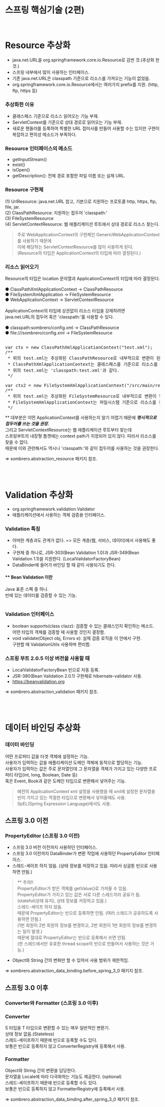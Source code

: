# 스프링 핵심기술 (2편)
<br/>

# Resource 추상화
- java.net.URL을 org.springframework.core.io.Resource로 감싼 것.(추상화 한 것.)
- 스프링 내부에서 많이 사용하는 인터페이스.
- 기존 java.net.URL은 classpath 기준으로 리소스를 가져오는 기능이 없었음.
- org.springframework.core.io.Resource에서는 여러가지 prefix를 지원. (http, ftp, https 등)

### 추상화한 이유
- 클래스패스 기준으로 리소스 읽어오는 기능 부재.
- ServletContext를 기준으로 상대 경로로 읽어오는 기능 부재.
- 새로운 핸들러를 등록하여 특별한 URL 접미사를 만들어 사용할 수는 있지만 구현이 복잡하고 편의성 메소드가 부족하다.

### Resource 인터페이스의 메소드
- getInputStream()
- exist()
- isOpen()
- getDescription(): 전체 경로 포함한 파일 이름 또는 실제 URL.

### Resource 구현체
(1) UrlResource: java.net.URL 참고, 기본으로 지원하는 프로토콜 http, https, ftp, file, jar. <br/>
(2) ClassPathResource: 지원하는 접두어 'classpath:' <br/>
(3) FileSystemResource <br/>
(4) ServletContextResource: 웹 애플리케이션 루트에서 상대 경로로 리소스 찾는다. <br/>
> 주로 WebApplicationContext의 구현체인 GenericWebApplicationContext를 사용하기 때문에<br/>
이에 해당하는 ServletContextResource를 많이 사용하게 된다.<br/>
(Resource의 타입은 ApplicationContext의 타입에 따라 결정된다.)<br/>

### 리소스 읽어오기
Resource의 타입은 location 문자열과 ApplicationContext의 타입에 따라 결정된다.<br/>
<br/>
● ClassPathXmlApplicationContext -> ClassPathResource <br/>
● FileSystemXmlApplication -> FileSystemResource <br/>
● WebApplicationContext -> ServletContextResource <br/>
<br/>
ApplicationContext의 타입에 상관없이 리소스 타입을 강제하려면 <br/>
java.net.URL의 접두어 혹은 'classpath:'를 사용할 수 있다. <br/>
<br/>
● classpath:sombrero/config.xml -> ClassPathResource <br/>
● file:///sombrero/config.xml -> FileSystemResource <br/>
<br/>
<pre>
var ctx = new ClassPathXmlApplicationContext("test.xml");
/**
 * 위의 test.xml는 추상화된 ClassPathResource로 내부적으로 변환이 된다.
 * ClassPathXmlApplicationContext는 클래스패스를 기준으로 리소스를 찾는다.
 * 위의 test.xml는 'classpath:test.xml'과 같다.
 */

var ctx2 = new FileSystemXmlApplicationContext("/src/main/resources/test.xml");
/**
 * 위의 test.xml는 추상화된 FileSystemResource로 내부적으로 변환이 된다.
 * FileSystemXmlApplicationContext는 파일시스템 기준으로 리소스를 찾는다.
 */
</pre>
** 대부분은 어떤 ApplicationContext를 사용하는지 알기 어렵기 때문에 **_명시적으로 접두어를 쓰는 것을 권장._** <br/>
그리고 ServletContextResource는 웹 애플리케이션 루트부터 찾는데<br/>
스프링부트의 내장형 톰캣에는 context path가 지정되어 있지 않다. 따라서 리소스를 찾을 수 없다.<br/>
때문에 이와 관련해서도 역시나 'classpath:'와 같이 접두어를 사용하는 것을 권장한다.<br/>

=> sombrero.abstraction_resource 패키지 참조.<br/>

<br/><br/>

# Validation 추상화
- org.springframework.validation.Validator
- 애플리케이션에서 사용하는 객체 검증용 인터페이스.

### Validation 특징
- 어떠한 계층과도 관계가 없다. => 모든 계층(웹, 서비스, 데이터)에서 사용해도 좋다.
- 구현체 중 하나로, JSR-303(Bean Validation 1.0)과 JSR-349(Bean Validation 1.1)을 지원한다.
(LocalValidatorFactoryBean)
- DataBinder에 들어가 바인딩 할 때 같이 사용되기도 한다.

#### ** Bean Validation 이란
Java 표준 스펙 중 하나.<br/>
빈에 있는 데이터를 검증할 수 있는 기능.<br/>
<br/>

### Validation 인터페이스
- boolean supports(class clazz): 검증할 수 있는 클래스인지 확인하는 메소드.<br/>
어떤 타입의 객체를 검증할 때 사용할 것인지 결정함.<br/>
- void validate(Object obj, Errors e): 실제 검증 로직을 이 안에서 구현.<br/>
구현할 때 ValidationUtils 사용하며 편리함.<br/>

### 스프링 부트 2.0.5 이상 버전을 사용할 때
- LocalValidatorFactoryBean 빈으로 자동 등록.
- JSR-380(Bean Validation 2.0.1) 구현체로 hibernate-validator 사용.
- https://beanvalidation.org

=> sombrero.abstraction_validation 패키지 참조.<br/>

<br/><br/>

# 데이터 바인딩 추상화

### 데이터 바인딩
어떤 프로퍼티 값을 타겟 객체에 설정하는 기능.<br/>
사용자가 입력하는 값을 애플리케이션 도메인 객체에 동적으로 할당하는 기능.<br/>
사용자가 입력하는 값은 주로 문자열인데 그 문자열을 객체가 가지고 있는 다양한 프로퍼티 타입(int, long, Boolean, Date 등)<br/>
혹은 Event, Book과 같은 도메인 타입으로 변환해서 넣어주는 기능.<br/>
> 예전의 ApplicationContext xml 설정을 사용했을 때 xml에 설정한 문자열을 빈이 가지고 있는 적절한 타입으로 변환해서 넣어줄때도 사용.<br/>
> SpEL(Spring Expression Language)에서도 사용.<br/>

## 스프링 3.0 이전
### PropertyEditor (스프링 3.0 이전)
- 스프링 3.0 버전 이전까지 사용하던 인터페이스.
- 스프링 3.0 이전까지 DataBinder가 변환 작업에 사용하던 PropertyEditor 인터페이스.
- 스레드-세이프 하지 않음. (상태 정보를 저장하고 있음. 따라서 싱글톤 빈으로 사용하면 안됨.)

> ** 주의!! <br/>
PropertyEditor가 받은 객체를 getValue()로 가져올 수 있음.<br/>
PropertyEditor가 가지고 있는 값은 서로 다른 스레드끼리 공유가 됨. (stateful(상태 유지), 상태 정보를 저장하고 있음.)<br/>
스레드-세이프 하지 않음.<br/>
때문에 PropertyEditor는 빈으로 등록하면 안됨. (여러 스레드가 공유하도록 사용하면 안됨.)<br/>
(1번 회원이 2번 회원의 정보를 변경하고, 2번 회원이 1번 회원의 정보를 변경하는 일이 발생.)<br/>
때문에 절대로 PropertyEditor는 빈으로 등록해서 쓰면 안됨.<br/>
(한 스레드에서만 유효한 thread scope의 빈으로 만들어서 사용하는 것은 가능.)<br/>
- Object와 String 간의 변화만 할 수 있어서 사용 범위가 제한적임.

=> sombrero.abstraction_data_binding.before_spring_3_0 패키지 참조.<br/>

## 스프링 3.0 이후
### Converter와 Formatter (스프링 3.0 이후)

### Converter
S 타입을 T 타입으로 변환할 수 있는 매우 일반적인 변환기.<br/>
상태 정보 없음.(Stateless)<br/>
스레드-세이프하기 때문에 빈으로 등록할 수도 있다.<br/>
보통은 빈으로 등록하지 않고 ConverterRegistry에 등록해서 사용.<br/>

### Formatter
Object와 String 간의 변환을 담당한다.<br/>
문자열을 Locale에 따라 다국화하는 기능도 제공한다. (optional)<br/>
스레드-세이프하기 때문에 빈으로 등록할 수도 있다.<br/>
보통은 빈으로 등록하지 않고 FormatterRegistry에 등록해서 사용.<br/>


=> sombrero.abstraction_data_binding.after_spring_3_0 패키지 참조.<br/>

<br/><br/>

